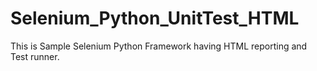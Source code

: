 # Selenium_Python_UnitTest_HTML

This is Sample Selenium Python Framework having HTML reporting and Test runner. 
